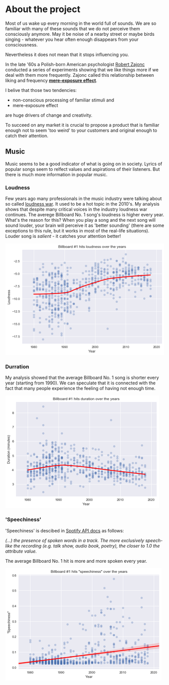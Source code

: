 # About the project

Most of us wake up every morning in the world full of sounds. 
We are so familiar with many of these sounds that we do not perceive them consciously anymore.
May it be noise of a nearby street or maybe birds singing - whatever you hear often enough disappears from your consciousness.

Nevertheless it does not mean that it stops influencing you.

In the late '60s a Polish-born American psychologist [Robert Zajonc](https://en.wikipedia.org/wiki/Robert_Zajonc) conducted a series of experiments showing that we like things more if we deal with them more frequently. Zajonc called this relationship between liking and frequency [**mere-exposure effect**](https://en.wikipedia.org/wiki/Mere-exposure_effect).

I belive that those two tendencies: 
+ non-conscious processing of familiar stimuli and 
+ mere-exposure effect 

are huge drivers of change and creativity. 

To succeed on any market it is crucial to propose a product that is familiar enough not to seem 'too weird' to your customers and original enough to catch their attention.

## Music

Music seems to be a good indicator of what is going on in society. Lyrics of popular songs seem to relfect values and aspirations of their listeners. But there is much more information in popular music.

### Loudness

Few years ago many professionals in the music industry were talking about so called [loudness war](https://en.wikipedia.org/wiki/Loudness_war). It used to be a hot topic in the 2010's. My analysis shows that despite many critical voices in the industry loudness war continues. The averege Billboard No. 1 song's loudness is higher every year. What's the reason for this? When you play a song and the next song will sound louder, your brain will perceive it as 'better sounding' (there are some exceptions to this rule, but it works in most of the real-life situations). Louder song is *salient* - it catches your attention better!


![Loudness](https://raw.githubusercontent.com/AlxndrMlk/DataIncubator/master/graphs/loudness.png)


### Durration

My analysis showed that the average Billboard No. 1 song is shorter every year (starting from 1990). We can speculate that it is connected with the fact that many people experience the feeling of having not enough time.

![Duration](https://raw.githubusercontent.com/AlxndrMlk/DataIncubator/master/graphs/duration.png)


### 'Speechiness'

'Speechiness' is descibed in [Spotify API docs](https://developer.spotify.com/documentation/web-api/reference/tracks/get-audio-features/) as follows:

*(...) the presence of spoken words in a track. The more exclusively speech-like the recording (e.g. talk show, audio book, poetry), the closer to 1.0 the attribute value.*

The average Billboard No. 1 hit is more and more spoken every year.

![Speechiness](https://raw.githubusercontent.com/AlxndrMlk/DataIncubator/master/graphs/speechiness.png)
